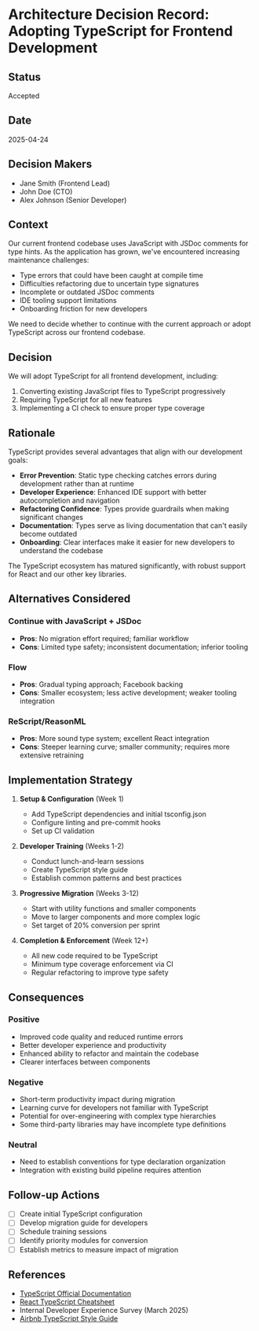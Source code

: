 # Architecture Decision Record: Adopting TypeScript for Frontend Development

## Status
Accepted

## Date
2025-04-24

## Decision Makers
- Jane Smith (Frontend Lead)
- John Doe (CTO)
- Alex Johnson (Senior Developer)

## Context
Our current frontend codebase uses JavaScript with JSDoc comments for type hints. As the application has grown, we've encountered increasing maintenance challenges:

- Type errors that could have been caught at compile time
- Difficulties refactoring due to uncertain type signatures
- Incomplete or outdated JSDoc comments
- IDE tooling support limitations
- Onboarding friction for new developers

We need to decide whether to continue with the current approach or adopt TypeScript across our frontend codebase.

## Decision
We will adopt TypeScript for all frontend development, including:

1. Converting existing JavaScript files to TypeScript progressively
2. Requiring TypeScript for all new features
3. Implementing a CI check to ensure proper type coverage

## Rationale
TypeScript provides several advantages that align with our development goals:

- **Error Prevention**: Static type checking catches errors during development rather than at runtime
- **Developer Experience**: Enhanced IDE support with better autocompletion and navigation
- **Refactoring Confidence**: Types provide guardrails when making significant changes
- **Documentation**: Types serve as living documentation that can't easily become outdated
- **Onboarding**: Clear interfaces make it easier for new developers to understand the codebase

The TypeScript ecosystem has matured significantly, with robust support for React and our other key libraries.

## Alternatives Considered

### Continue with JavaScript + JSDoc
- **Pros**: No migration effort required; familiar workflow
- **Cons**: Limited type safety; inconsistent documentation; inferior tooling

### Flow
- **Pros**: Gradual typing approach; Facebook backing
- **Cons**: Smaller ecosystem; less active development; weaker tooling integration

### ReScript/ReasonML
- **Pros**: More sound type system; excellent React integration
- **Cons**: Steeper learning curve; smaller community; requires more extensive retraining

## Implementation Strategy
1. **Setup & Configuration** (Week 1)
   - Add TypeScript dependencies and initial tsconfig.json
   - Configure linting and pre-commit hooks
   - Set up CI validation

2. **Developer Training** (Weeks 1-2)
   - Conduct lunch-and-learn sessions
   - Create TypeScript style guide
   - Establish common patterns and best practices

3. **Progressive Migration** (Weeks 3-12)
   - Start with utility functions and smaller components
   - Move to larger components and more complex logic
   - Set target of 20% conversion per sprint

4. **Completion & Enforcement** (Week 12+)
   - All new code required to be TypeScript
   - Minimum type coverage enforcement via CI
   - Regular refactoring to improve type safety

## Consequences

### Positive
- Improved code quality and reduced runtime errors
- Better developer experience and productivity
- Enhanced ability to refactor and maintain the codebase
- Clearer interfaces between components

### Negative
- Short-term productivity impact during migration
- Learning curve for developers not familiar with TypeScript
- Potential for over-engineering with complex type hierarchies
- Some third-party libraries may have incomplete type definitions

### Neutral
- Need to establish conventions for type declaration organization
- Integration with existing build pipeline requires attention

## Follow-up Actions
- [ ] Create initial TypeScript configuration
- [ ] Develop migration guide for developers
- [ ] Schedule training sessions
- [ ] Identify priority modules for conversion
- [ ] Establish metrics to measure impact of migration

## References
- [TypeScript Official Documentation](https://www.typescriptlang.org/docs/)
- [React TypeScript Cheatsheet](https://github.com/typescript-cheatsheets/react)
- Internal Developer Experience Survey (March 2025)
- [Airbnb TypeScript Style Guide](https://github.com/airbnb/javascript/tree/master/packages/eslint-config-airbnb-typescript)